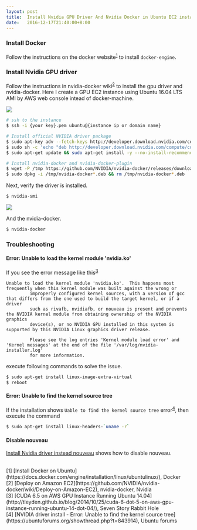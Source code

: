 ```yaml
---
layout: post
title:  Install Nvidia GPU Driver And Nvidia Docker in Ubuntu EC2 instance
date:   2016-12-17T21:40:00+8:00
---
```


### Install Docker

Follow the instructions on the docker website<sup>[1](#1)</sup> to install `docker-engine`.

### Install Nvidia GPU driver

Follow the instructions in nvidia-docker wiki<sup>[2](#2)</sup> to install the gpu driver and nvidia-docker.
Here I create a GPU EC2 instance using Ubuntu 16.04 LTS AMI by AWS web console intead of docker-machine.

![]({{site.baseurl}}/images/create-ubuntu-gpu-instance-on-aws.png)

```bash
# ssh to the instance 
$ ssh -i {your key}.pem ubuntu@{instance ip or domain name}

# Install official NVIDIA driver package
$ sudo apt-key adv --fetch-keys http://developer.download.nvidia.com/compute/cuda/repos/ubuntu1604/x86_64/7fa2af80.pub
$ sudo sh -c 'echo "deb http://developer.download.nvidia.com/compute/cuda/repos/ubuntu1604/x86_64 /" > /etc/apt/sources.list.d/cuda.list'
$ sudo apt-get update && sudo apt-get install -y --no-install-recommends cuda-drivers

# Install nvidia-docker and nvidia-docker-plugin
$ wget -P /tmp https://github.com/NVIDIA/nvidia-docker/releases/download/v1.0.0-rc.3/nvidia-docker_1.0.0.rc.3-1_amd64.deb
$ sudo dpkg -i /tmp/nvidia-docker*.deb && rm /tmp/nvidia-docker*.deb
```

Next, verify the driver is installed.

```bash
$ nvidia-smi
```

![]({{site.baseurl}}/images/nvidia-smi.png)

And the nvidia-docker.

```bash
$ nvidia-docker
```

### Troubleshooting

#### Error: Unable to load the kernel module 'nvidia.ko'

If you see the error message like this<sup>[3](#3)</sup>

```
Unable to load the kernel module 'nvidia.ko'.  This happens most frequently when this kernel module was built against the wrong or
         improperly configured kernel sources, with a version of gcc that differs from the one used to build the target kernel, or if a driver
         such as rivafb, nvidiafb, or nouveau is present and prevents the NVIDIA kernel module from obtaining ownership of the NVIDIA graphics
         device(s), or no NVIDIA GPU installed in this system is supported by this NVIDIA Linux graphics driver release.

         Please see the log entries 'Kernel module load error' and 'Kernel messages' at the end of the file '/var/log/nvidia-installer.log'
         for more information.
```

execute following commands to solve the issue. 

```bash
$ sudo apt-get install linux-image-extra-virtual
$ reboot
```

#### Error: Unable to find the kernel source tree

If the installation shows `Uable to find the kernel source tree` error<sup>[4](#4)</sup>, then execute the command

```bash
$ sudo apt-get install linux-headers-`uname -r`
```

#### Disable nouveau

[Install Nvidia driver instead nouveau](http://askubuntu.com/questions/481414/install-nvidia-driver-instead-nouveau) shows how to disable nouveau.

<br/>
[<a name="1">1</a>] [Install Docker on Ubuntu](https://docs.docker.com/engine/installation/linux/ubuntulinux/), Docker<br/>
[<a name="2">2</a>] [Deploy on Amazon EC2](https://github.com/NVIDIA/nvidia-docker/wiki/Deploy-on-Amazon-EC2), nvidia-docker, Nvidia<br/>
[<a name="3">3</a>] [CUDA 6.5 on AWS GPU Instance Running Ubuntu 14.04](http://tleyden.github.io/blog/2014/10/25/cuda-6-dot-5-on-aws-gpu-instance-running-ubuntu-14-dot-04/), 
Seven Story Rabbit Hole<br/>
[<a name="4">4</a>] [NVIDIA driver install - Error: Unable to find the kernel source tree](https://ubuntuforums.org/showthread.php?t=843914), Ubuntu forums<br/>
